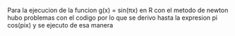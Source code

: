 Para la ejecucion de la funcion g(x) = sin(πx) en R con el metodo de newton hubo problemas con el codigo por lo que se derivo hasta la expresion 
pi cos(pix) y se ejecuto de esa manera
